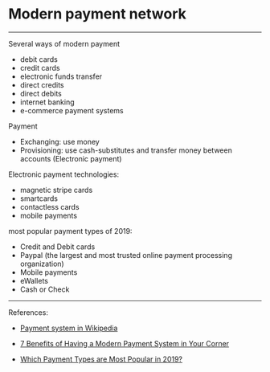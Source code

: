 # Modern payment network

---

Several ways of modern payment

- debit cards
- credit cards
- electronic funds transfer
- direct credits
- direct debits
- internet banking
- e-commerce payment systems

Payment

- Exchanging: use money
- Provisioning: use cash-substitutes and transfer money between accounts (Electronic payment)

Electronic payment technologies:

- magnetic stripe cards
- smartcards
- contactless cards
- mobile payments

most popular payment types of 2019:

- Credit and Debit cards
- Paypal (the largest and most trusted online payment processing organization)
- Mobile payments
- eWallets
- Cash or Check

---

References:

- [Payment system in Wikipedia](https://en.wikipedia.org/wiki/Payment_system)

- [7 Benefits of Having a Modern Payment System in Your Corner](https://www.iqmetrix.com/blog/7-benefits-of-having-a-modern-payment-system-in-your-corner#1)

- [Which Payment Types are Most Popular in 2019?](https://retailminded.com/which-payment-types-are-most-popular-in-2019/#.XgRtGBczYWo)
